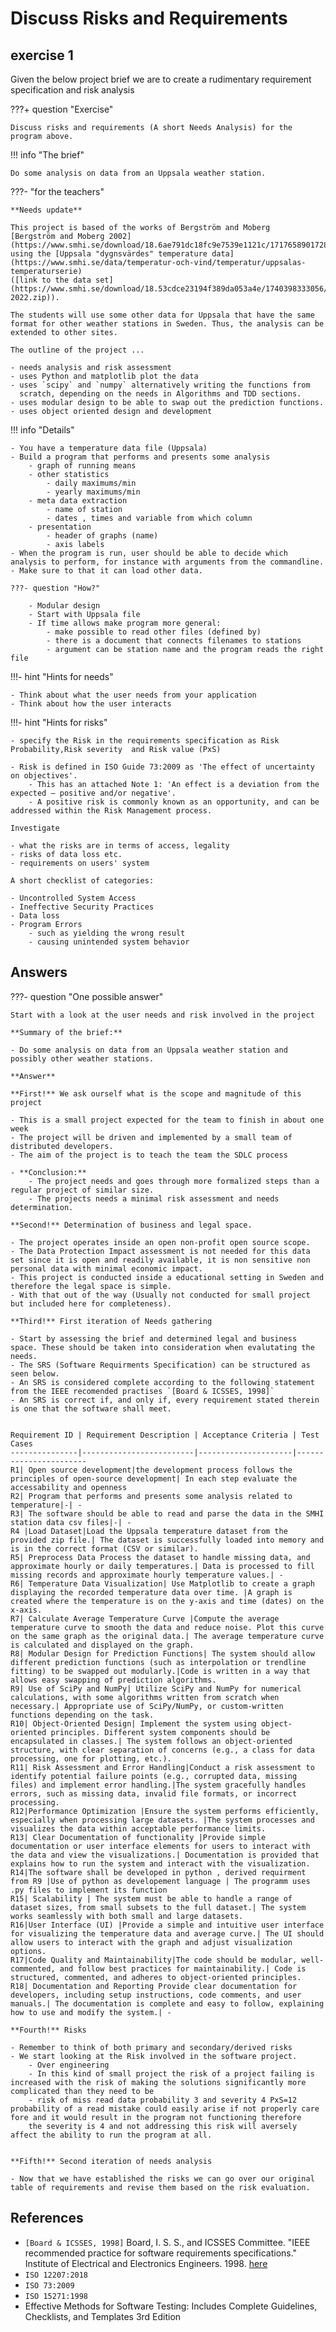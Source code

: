 # Discuss Risks and Requirements

## exercise 1

Given the below project brief we are to create a rudimentary requirement specification and risk analysis

???+ question "Exercise"

    Discuss risks and requirements (A short Needs Analysis) for the program above.


!!! info "The brief"

    Do some analysis on data from an Uppsala weather station.

???- "for the teachers"

    **Needs update**

    This project is based of the works of Bergström and Moberg
    [Bergström and Moberg 2002](https://www.smhi.se/download/18.6ae791dc18fc9e7539e1121c/1717658901728/Bergstr%C3%B6m_Moberg_Uppsala.pdf),
    using the [Uppsala "dygnsvärdes" temperature data](https://www.smhi.se/data/temperatur-och-vind/temperatur/uppsalas-temperaturserie)
    ([link to the data set](https://www.smhi.se/download/18.53cdce23194f389da053a4e/1740398333056/uppsala_tm_1722-2022.zip)).

    The students will use some other data for Uppsala that have the same format for other weather stations in Sweden. Thus, the analysis can be extended to other sites.

    The outline of the project ...

    - needs analysis and risk assessment
    - uses Python and matplotlib plot the data
    - uses `scipy` and `numpy` alternatively writing the functions from
      scratch, depending on the needs in Algorithms and TDD sections.
    - uses modular design to be able to swap out the prediction functions.
    - uses object oriented design and development

!!! info "Details"

    - You have a temperature data file (Uppsala)
    - Build a program that performs and presents some analysis
        - graph of running means
        - other statistics
            - daily maximums/min
            - yearly maximums/min
        - meta data extraction
            - name of station
            - dates , times and variable from which column
        - presentation
            - header of graphs (name)
            - axis labels
    - When the program is run, user should be able to decide which analysis to perform, for instance with arguments from the commandline.
    - Make sure to that it can load other data.

    ???- question "How?"

        - Modular design
        - Start with Uppsala file
        - If time allows make program more general:
            - make possible to read other files (defined by)
            - there is a document that connects filenames to stations
            - argument can be station name and the program reads the right file

!!!- hint "Hints for needs"

    - Think about what the user needs from your application
    - Think about how the user interacts

!!!- hint "Hints for risks"

    - specify the Risk in the requirements specification as Risk Probability,Risk severity  and Risk value (PxS)

    - Risk is defined in ISO Guide 73:2009 as 'The effect of uncertainty on objectives'.
        - This has an attached Note 1: 'An effect is a deviation from the expected — positive and/or negative'.
        - A positive risk is commonly known as an opportunity, and can be addressed within the Risk Management process.

    Investigate

    - what the risks are in terms of access, legality
    - risks of data loss etc.
    - requirements on users' system

    A short checklist of categories:

    - Uncontrolled System Access
    - Ineffective Security Practices
    - Data loss
    - Program Errors
        - such as yielding the wrong result
        - causing unintended system behavior

## Answers

???- question "One possible answer"

    Start with a look at the user needs and risk involved in the project

    **Summary of the brief:**

    - Do some analysis on data from an Uppsala weather station and possibly other weather stations.

    **Answer**

    **First!** We ask ourself what is the scope and magnitude of this project

    - This is a small project expected for the team to finish in about one week
    - The project will be driven and implemented by a small team of distributed developers.
    - The aim of the project is to teach the team the SDLC process

    - **Conclusion:**
        - The project needs and goes through more formalized steps than a regular project of similar size.
        - The projects needs a minimal risk assessment and needs determination.

    **Second!** Determination of business and legal space.

    - The project operates inside an open non-profit open source scope.
    - The Data Protection Impact assessment is not needed for this data set since it is open and readily available, it is non sensitive non personal data with minimal economic impact.
    - This project is conducted inside a educational setting in Sweden and therefore the legal space is simple.
    - With that out of the way (Usually not conducted for small project but included here for completeness).

    **Third!** First iteration of Needs gathering

    - Start by assessing the brief and determined legal and business space. These should be taken into consideration when evalutating the needs.
    - The SRS (Software Requirments Specification) can be structured as seen below.
    - An SRS is considered complete according to the following statement from the IEEE recomended practises `[Board & ICSSES, 1998]`
    - An SRS is correct if, and only if, every requirement stated therein is one that the software shall meet.


    Requirement ID | Requirement Description | Acceptance Criteria | Test Cases
    ---------------|-------------------------|---------------------|-----------------------
    R1| Open source development|the development process follows the principles of open-source development| In each step evaluate the accessability and openness
    R2| Program that performs and presents some analysis related to temperature|-| -
    R3| The software should be able to read and parse the data in the SMHI station data csv files|-| -
    R4 |Load Dataset|Load the Uppsala temperature dataset from the provided zip file.| The dataset is successfully loaded into memory and is in the correct format (CSV or similar).
    R5| Preprocess Data Process the dataset to handle missing data, and approximate hourly or daily temperatures.| Data is processed to fill missing records and approximate hourly temperature values.| -
    R6| Temperature Data Visualization| Use Matplotlib to create a graph displaying the recorded temperature data over time. |A graph is created where the temperature is on the y-axis and time (dates) on the x-axis.
    R7| Calculate Average Temperature Curve |Compute the average temperature curve to smooth the data and reduce noise. Plot this curve on the same graph as the original data.| The average temperature curve is calculated and displayed on the graph.
    R8| Modular Design for Prediction Functions| The system should allow different prediction functions (such as interpolation or trendline fitting) to be swapped out modularly.|Code is written in a way that allows easy swapping of prediction algorithms.
    R9| Use of SciPy and NumPy| Utilize SciPy and NumPy for numerical calculations, with some algorithms written from scratch when necessary.| Appropriate use of SciPy/NumPy, or custom-written functions depending on the task.
    R10| Object-Oriented Design| Implement the system using object-oriented principles. Different system components should be encapsulated in classes.| The system follows an object-oriented structure, with clear separation of concerns (e.g., a class for data processing, one for plotting, etc.).
    R11| Risk Assessment and Error Handling|Conduct a risk assessment to identify potential failure points (e.g., corrupted data, missing files) and implement error handling.|The system gracefully handles errors, such as missing data, invalid file formats, or incorrect processing.
    R12|Performance Optimization |Ensure the system performs efficiently, especially when processing large datasets. |The system processes and visualizes the data within acceptable performance limits.
    R13| Clear Documentation of functionality |Provide simple documentation or user interface elements for users to interact with the data and view the visualizations.| Documentation is provided that explains how to run the system and interact with the visualization.
    R14|The software shall be developed in python , derived requirment from R9 |Use of python as developement language | The programm uses .py files to implement its function
    R15| Scalability | The system must be able to handle a range of dataset sizes, from small subsets to the full dataset.| The system works seamlessly with both small and large datasets.
    R16|User Interface (UI) |Provide a simple and intuitive user interface for visualizing the temperature data and average curve.| The UI should allow users to interact with the graph and adjust visualization options.
    R17|Code Quality and Maintainability|The code should be modular, well-commented, and follow best practices for maintainability.| Code is structured, commented, and adheres to object-oriented principles.
    R18| Documentation and Reporting Provide clear documentation for developers, including setup instructions, code comments, and user manuals.| The documentation is complete and easy to follow, explaining how to use and modify the system.| -

    **Fourth!** Risks

    - Remember to think of both primary and secondary/derived risks
    - We start looking at the Risk involved in the software project.
        - Over engineering
        - In this kind of small project the risk of a project failing is increased with the risk of making the solutions significantly more complicated than they need to be
        - risk of miss read data probability 3 and severity 4 PxS=12 probability of a read mistake could easily arise if not properly care fore and it would result in the program not functioning therefore
        the severity is 4 and not addressing this risk will aversely affect the ability to run the program at all.


    **Fifth!** Second iteration of needs analysis

    - Now that we have established the risks we can go over our original table of requirements and revise them based on the risk evaluation.

## References

- `[Board & ICSSES, 1998]` Board, I. S. S., and ICSSES Committee.
  "IEEE recommended practice for software requirements specifications."
  Institute of Electrical and Electronics Engineers. 1998.
  [here](https://ieeexplore.ieee.org/document/720574)
- `ISO 12207:2018`
- `ISO 73:2009`
- `ISO 15271:1998`
- Effective Methods for Software Testing: Includes Complete Guidelines,
  Checklists, and Templates 3rd Edition


